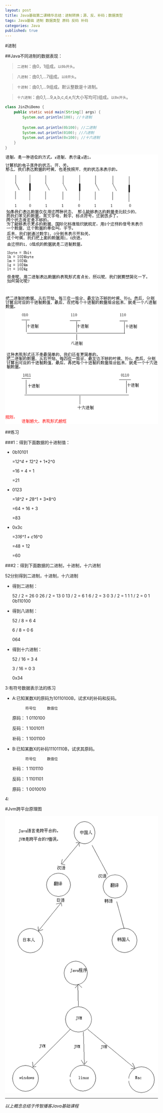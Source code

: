 ```yaml
---
layout: post
title: Java基础第二课精华总结：进制转换；源、反、补码；数据类型
tags: Java基础 进制 数据类型 原码 反码 补码
categories: Java
published: true
---
```


#进制

##Java不同进制的数据表现：

>`二进制`：由0，1组成。`以0b开头`。

>`八进制`：由0,1,...7组成。`以0开头`。

>`十进制`：由0,1,...9组成。默认整数是十进制。

>`十六进制`：由0,1,...9,a,b,c,d,e,f(大小写均可)组成。`以0x开头`。

```Java
class JinZhiDemo {
	public static void main(String[] args) {
		System.out.println(100); //十进制
		
		System.out.println(0b100); //二进制
		System.out.println(0100); //八进制
		System.out.println(0x100); //十六进制
	}
}
```
![title](/static/img/Java基础第二课精华总结/进制概述以及二进制,八进制,十六进制图解.bmp "进制图解")

##练习

###1：得到下面数据的十进制值：

* 0b10101

	=1*2^4 + 1*2^2 + 1*2^0
	
	=16 + 4 + 1
	
	=21

* 0123

	=1*8^2 + 2*8^1 + 3*8^0
	
	=64 + 16 + 3
	
	=83

* 0x3c

	=3*16^1 + c*16^0
	
	=48 + 12
	
	=60
	
###2：得到下面数据的二进制，十进制，十六进制

52分别得到二进制，十进制，十六进制

* 得到二进制：

	52 / 2 = 26		0
	26 / 2 = 13		0
	13 / 2 = 6		1
	6  / 2 = 3		0
	3  / 2 = 1		1
	1  / 2 = 0		1
	0b110100

* 得到八进制：

	52 / 8 = 6		  4
	
	6  / 8 = 0        6
	
	064

* 得到十六进制：

	52 / 16 = 3	      4
	
	3  / 16 = 0 	  3
	
	0x34
	
3:有符号数据表示法的练习


* A:已知某数X的原码为10110100B，试求X的补码和反码。
		
			符号位		数值位
		
	原码：	1			0110100
	
	反码：	1			1001011
	
	补码：	1			1001100
	
	

* B:已知某数X的补码11101110B，试求其原码。
	
			符号位		数值位
	补码：	1			1101110
	
	反码：	1			1101101
	
	原码：	1			0010010
	
4:	

	

#Jvm跨平台原理图

![title](/static/img/Java基础第一课精华总结/Java语言跨平台原理图解.bmp "title")


----------

*以上概念总结于传智播客Java基础课程*